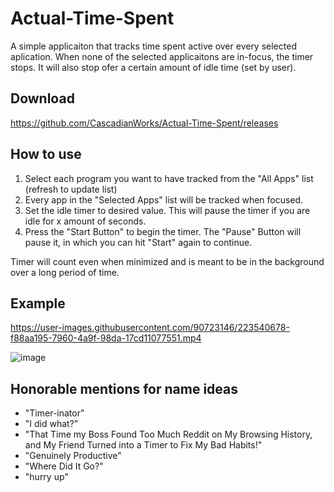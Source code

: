 # Actual-Time-Spent
A simple applicaiton that tracks time spent active over every selected aplication. When none of the selected applicaitons are in-focus, the timer stops. It will also stop ofer a certain amount of idle time (set by user).

## Download
https://github.com/CascadianWorks/Actual-Time-Spent/releases

## How to use
1. Select each program you want to have tracked from the "All Apps" list (refresh to update list)
2. Every app in the "Selected Apps" list will be tracked when focused.
3. Set the idle timer to desired value. This will pause the timer if you are idle for x amount of seconds.
4. Press the "Start Button" to begin the timer. The "Pause" Button will pause it, in which you can hit "Start" again to continue.

Timer will count even when minimized and is meant to be in the background over a long period of time.

## Example

https://user-images.githubusercontent.com/90723146/223540678-f88aa195-7960-4a9f-98da-17cd11077551.mp4

![image](https://user-images.githubusercontent.com/90723146/223328531-200c09cd-ba7b-48fa-834b-a972d5da777d.png)

## Honorable mentions for name ideas

- "Timer-inator"
- "I did what?"
- "That Time my Boss Found Too Much Reddit on My Browsing History, and My Friend Turned into a Timer to Fix My Bad Habits!"
- "Genuinely Productive"
- "Where Did It Go?"
- "hurry up"
